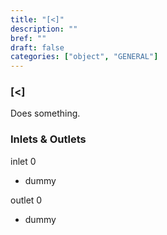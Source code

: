 ```yaml
---
title: "[<]"
description: ""
bref: ""
draft: false
categories: ["object", "GENERAL"]
---
```


### [<]

Does something.

### Inlets & Outlets

inlet 0

 - dummy

outlet 0

 - dummy
 
